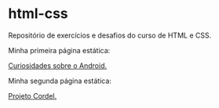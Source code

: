 # html-css
 Repositório de exercícios e desafios do curso de HTML e CSS.

 Minha primeira página estática: 

 <a href="https://stefanorcarvalho.github.io/html-css/exercicios/M%C3%B3dulo%20II/d010v2/curiosidades.html" target="blank"> Curiosidades sobre o Android. </a>

 Minha segunda página estática: 

 <a href="https://stefanorcarvalho.github.io/html-css/exercicios/M%C3%B3dulo%20II/d012/index.html" target="blank"> Projeto Cordel. </a>
